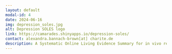 ```yaml
---
layout: default
modal-id: 4
date: 2024-06-16
img: depression_soles.jpg
alt: Depression SOLES logo
link: https://camarades.shinyapps.io/depression-soles/
contact: alexandra.bannach-brown[at] charite.de
description: A Systematic Online Living Evidence Summary for in vivo research depression research.
---
```

